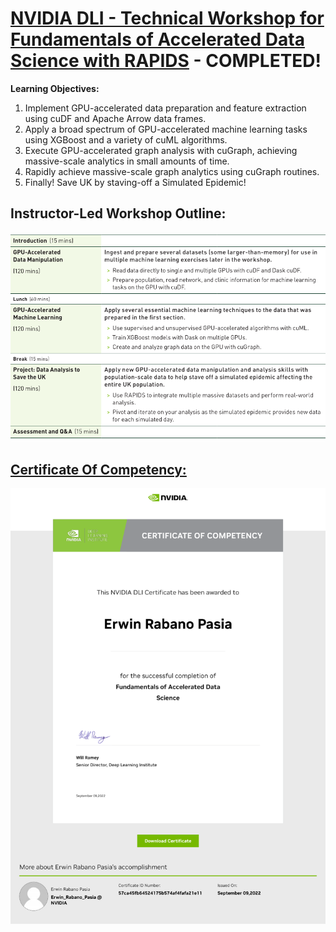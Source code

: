 # [NVIDIA DLI - Technical Workshop for Fundamentals of Accelerated Data Science with RAPIDS](https://www.nvidia.com/en-us/training/instructor-led-workshops/fundamentals-of-accelerated-data-science/) - COMPLETED!

**Learning Objectives:**

1. Implement GPU-accelerated data preparation and feature extraction using cuDF and Apache Arrow data frames.
2. Apply a broad spectrum of GPU-accelerated machine learning tasks using XGBoost and a variety of cuML algorithms.
3. Execute GPU-accelerated graph analysis with cuGraph, achieving massive-scale analytics in small amounts of time.
4. Rapidly achieve massive-scale graph analytics using cuGraph routines.
5. Finally! Save UK by staving-off a Simulated Epidemic!

## Instructor-Led Workshop Outline:

<p style="text-align:center">
    <a href="https://learn.nvidia.com/en-us/training/instructor-led-workshops" target="_blank">
    <img src="images/Workshop_Outline_FADS_RAPIDS.png" alt="NVIDIA-DLI---Fundamentals-of-Accelerated-Data-Science-with-RAPIDS"  />
    </a>
</p>

## [Certificate Of Competency:](https://learn.nvidia.com/certificates?id=57ca45fb64524175b574af4fafa21e11)

<p style="text-align:center">
    <a href="https://learn.nvidia.com/certificates?id=57ca45fb64524175b574af4fafa21e11" target="_blank">
    <img src="images/CC_FADS_RAPIDS.png" alt="NVIDIA-DLI---Fundamentals-of-Deep-Learning"  />
    </a>
</p>
